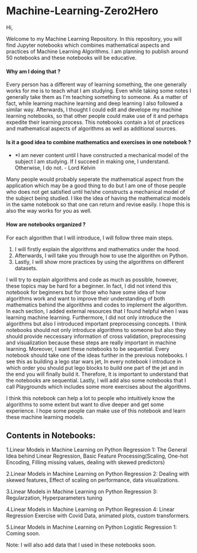 # Machine-Learning-Zero2Hero

Hi,

Welcome to my Machine Learning Repository. In this repository, you will find Jupyter notebooks which combines mathematical aspects and practices of Machine Learning Algorithms. I am planning to publish around 50 notebooks and these notebooks will be educative. 

#### Why am I doing that ? 

Every person has a different way of learning something, the one generally works for me is to teach what I am studying. Even while taking some notes I generally take them as I'm teaching something to someone. As a matter of fact, while learning machine learning and deep learning I also followed a similar way. Afterwards, I thought I could edit and develope my machine learning notebooks, so that other people could make use of it and perhaps expedite their learning process. This notebooks contain a lot of practices and mathematical aspects of algorithms as well as additional sources. 

#### Is it a good idea to combine mathematics and exercises in one notebook ?

* *I am never content until I have constructed a mechanical model of the subject I am studying. If I succeed in making one, I understand. Otherwise, I do not. - Lord Kelvin

Many people would probably seperate the mathematical aspect from the application which may be a good thing to do but I am one of those people who does not get satisfied until he/she constructs a mechanical model of the subject being studied. I like the idea of having the mathematical models in the same notebook so that one can return and revise easily. I hope this is also the way works for you as well.

#### How are notebooks organized ?

For each algorithm that I will introduce, I will follow three main steps.

1. I will firstly explain the algorithms and mathematics under the hood. 
2. Afterwards, I will take you through how to use the algorithm on Python. 
3. Lastly, I will show more practices by using the algorithms on different datasets.

I will try to explain algorithms and code as much as possible, however, these topics may be hard for a beginner. In fact, I did not intend this notebook for beginners but for those who have some idea of how algorithms work and want to improve their understanding of both mathematics behind the algorithms and codes to implement the algorithm. In each section, I added external resources that I found helpful when I was learning machine learning. Furthermore, I did not only introduce the algorithms but also I introduced important preprocessing concepts.  I think notebooks should not only introduce algorithms to someone but also they should provide neccessary information of cross validation, preprocessing and visualization because these steps are really important in machine learning. Moreover, I want these notebooks to be sequential. Every notebook should take one of the ideas further in the previous notebooks. I see this as building a lego star wars jet, In every notebook I introduce in which order you should put lego blocks to build one part of the jet and in the end you will finally build it. Therefore, It is important to understand that the notebooks are sequential. Lastly, I will add also some notebooks that I call Playgrounds which includes some more exercises about the algorithms. 
 
 I think this notebook can help a lot to people who intuitively know the algorithms to some extent but want to dive deeper and get some experience. I hope some people can make use of this notebook and learn these machine learning models.
 
 ## Contents in Notebooks:
 
 1.Linear Models in Machine Learning on Python Regression 1: The General Idea behind Linear Regression, Basic Feature Processing(Scaling, One-hot Encoding, Filling missing values, dealing with skewed predictors)
 
 2.Linear Models in Machine Learning on Python Regression 2: Dealing with skewed features, Effect of scaling on performance, data visualizations.
 
 3.Linear Models in Machine Learning on Python Regression 3: Regularzation, Hyperparameters tuning
 
 4.Linear Models in Machine Learning on Python Regression 4: Linear Regression Exercise with Covid Data, animated plots, custom transformers.
 
 5.Linear Models in Machine Learning on Python Logistic Regression 1: Coming soon.

Note: I will also add data that I used in these notebooks soon.
